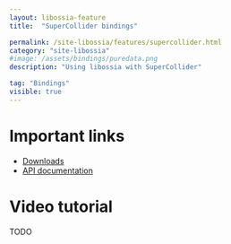 ```yaml
---
layout: libossia-feature
title:  "SuperCollider bindings"

permalink: /site-libossia/features/supercollider.html
category: "site-libossia"
#image: /assets/bindings/puredata.png
description: "Using libossia with SuperCollider"

tag: "Bindings"
visible: true
---
```


# Important links

* [Downloads](../download.html#supercollider-binding)
* [API documentation](https://ossia.io/ossia-docs/?javascript)

# Video tutorial

TODO
